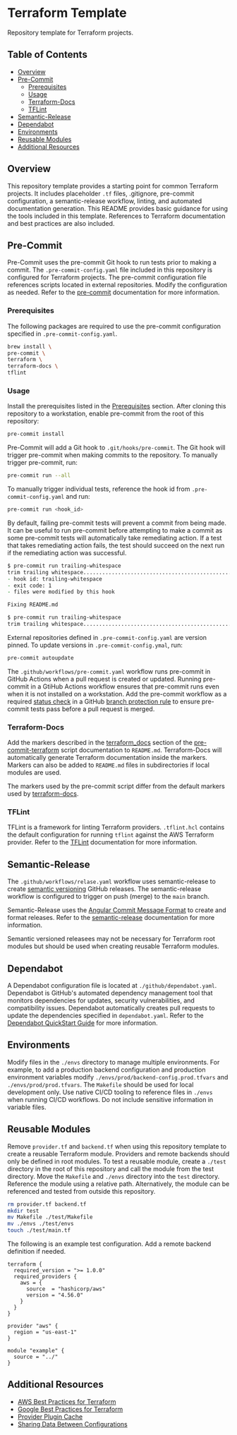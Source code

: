 # Terraform Template
Repository template for Terraform projects.

## Table of Contents
- [Overview](#overview)
- [Pre-Commit](#pre-commit)
  - [Prerequisites](#prerequisites)
  - [Usage](#usage)
  - [Terraform-Docs](#terraform-docs)
  - [TFLint](#tflint)
- [Semantic-Release](#semantic-release)
- [Dependabot](#dependabot)
- [Environments](#environments)
- [Reusable Modules](#reusable-modules)
- [Additional Resources](#additional-resources)

## Overview
This repository template provides a starting point for common Terraform projects. It includes placeholder `.tf` files, .gitignore, pre-commit configuration, a semantic-release workflow, linting, and automated documentation generation. This README provides basic guidance for using the tools included in this template. References to Terraform documentation and best practices are also included.

## Pre-Commit
Pre-Commit uses the pre-commit Git hook to run tests prior to making a commit. The `.pre-commit-config.yaml` file included in this repository is configured for Terraform projects. The pre-commit configuration file references scripts located in external repositories. Modify the configuration as needed. Refer to the [pre-commit](https://pre-commit.com/) documentation for more information.

### Prerequisites
The following packages are required to use the pre-commit configuration specified in `.pre-commit-config.yaml`.
```zsh
brew install \
pre-commit \
terraform \
terraform-docs \
tflint
```

### Usage
Install the prerequisites listed in the [Prerequisites](#prerequisites) section. After cloning this repository to a workstation, enable pre-commit from the root of this repository:
```zsh
pre-commit install
```
Pre-Commit will add a Git hook to `.git/hooks/pre-commit`. The Git hook will trigger pre-commit when making commits to the repository. To manually trigger pre-commit, run:
```zsh
pre-commit run --all
```
To manually trigger individual tests, reference the hook id from `.pre-commit-config.yaml` and run:
```zsh
pre-commit run <hook_id>
```
By default, failing pre-commit tests will prevent a commit from being made. It can be useful to run pre-commit before attempting to make a commit as some pre-commit tests will automatically take remediating action. If a test that takes remediating action fails, the test should succeed on the next run if the remediating action was successful.
```zsh
$ pre-commit run trailing-whitespace
trim trailing whitespace.................................................Failed
- hook id: trailing-whitespace
- exit code: 1
- files were modified by this hook

Fixing README.md
```
```zsh
$ pre-commit run trailing-whitespace
trim trailing whitespace.................................................Passed
```
External repositories defined in `.pre-commit-config.yaml` are version pinned. To update versions in `.pre-commit-config.ymal`, run:
```zsh
pre-commit autoupdate
```

The `.github/workflows/pre-commit.yaml` workflow runs pre-commit in GitHub Actions when a pull request is created or updated. Running pre-commit in a GtiHub Actions workflow ensures that pre-commit runs even when it is not installed on a workstation. Add the pre-commit workflow as a required [status check](https://docs.github.com/en/pull-requests/collaborating-with-pull-requests/collaborating-on-repositories-with-code-quality-features/about-status-checks) in a GitHub [branch protection rule](https://docs.github.com/en/repositories/configuring-branches-and-merges-in-your-repository/defining-the-mergeability-of-pull-requests/managing-a-branch-protection-rule) to ensure pre-commit tests pass before a pull request is merged.

### Terraform-Docs
Add the markers described in the [terraform_docs](https://github.com/antonbabenko/pre-commit-terraform#terraform_docs) section of the [pre-commit-terraform](https://github.com/antonbabenko/pre-commit-terraform#table-of-content) script documentation to `README.md`. Terraform-Docs will automatically generate Terraform documentation inside the markers. Markers can also be added to `README.md` files in subdirectories if local modules are used.

The markers used by the pre-commit script differ from the default markers used by [terraform-docs](https://github.com/terraform-docs/terraform-docs/#readme).

### TFLint
TFLint is a framework for linting Terraform providers.
`.tflint.hcl` contains the default configuration for running `tflint` against the AWS Terraform provider. Refer to the [TFLint](https://github.com/terraform-linters/tflint#readme) documentation for more information.

## Semantic-Release
The `.github/workflows/relase.yaml` workflow uses semantic-release to create [semantic versioning](https://semver.org/) GitHub releases. The semantic-release workflow is configured to trigger on push (merge) to the `main` branch.

Semantic-Release uses the [Angular Commit Message Format](https://github.com/angular/angular/blob/main/CONTRIBUTING.md#-commit-message-format) to create and format releases. Refer to the [semantic-release](https://github.com/semantic-release/semantic-release#readme) documentation for more information.

Semantic versioned releasees may not be necessary for Terraform root modules but should be used when creating reusable Terraform modules.

## Dependabot
A Dependabot configuration file is located at `./github/dependabot.yaml`. Dependabot is GitHub's automated dependency management tool that monitors dependencies for updates, security vulnerabilities, and compatibility issues. Dependabot automatically creates pull requests to update the dependencies specified in `dependabot.yaml`. Refer to the [Dependabot QuickStart Guide](https://docs.github.com/en/code-security/getting-started/dependabot-quickstart-guide) for more information.

## Environments
Modify files in the `./envs` directory to manage multiple environments. For example, to add a production backend configuration and production environment variables modify `./envs/prod/backend-config.prod.tfvars` and `./envs/prod/prod.tfvars`. The `Makefile` should be used for local development only. Use native CI/CD tooling to reference files in `./envs` when running CI/CD workflows. Do not include sensitive information in variable files.

## Reusable Modules
Remove `provider.tf` and `backend.tf` when using this repository template to create a reusable Terraform module. Providers and remote backends should only be defined in root modules. To test a reusable module, create a `./test` directory in the root of this repository and call the module from the test directory. Move the `Makefile` and `./envs` directory into the `test` directory. Reference the module using a relative path. Alternatively, the module can be referenced and tested from outside this repository.
```zsh
rm provider.tf backend.tf
mkdir test
mv Makefile ./test/Makefile
mv ./envs ./test/envs
touch ./test/main.tf
```
The following is an example test configuration. Add a remote backend definition if needed.
```hcl
terraform {
  required_version = ">= 1.0.0"
  required_providers {
    aws = {
      source  = "hashicorp/aws"
      version = "4.56.0"
    }
  }
}

provider "aws" {
  region = "us-east-1"
}

module "example" {
  source = "../"
}
```

## Additional Resources
- [AWS Best Practices for Terraform](https://aws-ia.github.io/standards-terraform/)
- [Google Best Practices for Terraform](https://cloud.google.com/docs/terraform/best-practices-for-terraform)
- [Provider Plugin Cache](https://developer.hashicorp.com/terraform/cli/config/config-file#provider-plugin-cache)
- [Sharing Data Between Configurations](https://developer.hashicorp.com/terraform/language/state/remote-state-data#alternative-ways-to-share-data-between-configurations)
